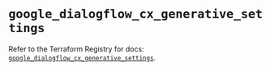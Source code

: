 # `google_dialogflow_cx_generative_settings`

Refer to the Terraform Registry for docs: [`google_dialogflow_cx_generative_settings`](https://registry.terraform.io/providers/hashicorp/google/6.49.1/docs/resources/dialogflow_cx_generative_settings).
